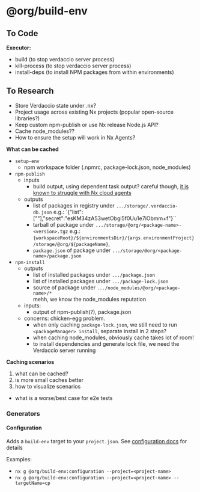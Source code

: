 # @org/build-env

## To Code

**Executor:**

- build (to stop verdaccio server process)
- kill-process (to stop verdaccio server process)
- install-deps (to install NPM packages from within environments)

## To Research

- Store Verdaccio state under .nx?
- Project usage across existing Nx projects (popular open-source libraries?)
- Keep custom npm-publish or use Nx release Node.js API?
- Cache node_modules??
- How to ensure the setup will work in Nx Agents?

**What can be cached**

- `setup-env`
  - npm workspace folder (.npmrc, package-lock.json, node_modules)
- `npm-publish`
  - inputs
    - build output, using dependent task output? careful though, [it is known to struggle with Nx cloud agents](https://github.com/nrwl/nx/issues/22745)
  - outputs
    - list of packages in registry under `.../storage/.verdaccio-db.json` e.g.: `{"list":["<package-name>"],"secret":"esKM34zA53wetObgi5f0Uu1e7iObmm+f"}``
    - tarball of package under `.../storage/@org/<package-name>-<version>.tgz`
      e.g.: `{workspaceRoot}/${environmentsDir}/{args.environmentProject}/storage/@org/${packageName}`,
    - `package.json` of package under `.../storage/@org/<package-name>/package.json`
- `npm-install`
  - outputs
    - list of installed packages under `.../package.json`
    - list of installed packages under `.../package-lock.json`
    - source of package under `.../node_modules/@org/<package-name>/*`  
      mehh, we know the node_modules reputation
  - inputs:
    - output of npm-publish(?), package.json
  - concerns: chicken-egg problem.
    - when only caching `package-lock.json`, we still need to run `<packageManager> install`, separate install in 2 steps?
    - when caching node_modules, obviously cache takes lot of room!
    - to install dependencies and generate lock file, we need the Verdaccio server running

**Caching scenarios**

1. what can be cached?
2. is more small caches better
3. how to visualize scenarios

- what is a worse/best case for e2e tests

### Generators

#### Configuration

Adds a `build-env` target to your `project.json`.
See [configuration docs](./src/generators/configuration/README.md) for details

Examples:

- `nx g @org/build-env:configuration --project=<project-name>`
- `nx g @org/build-env:configuration --project=<project-name> --targetName=cp`
